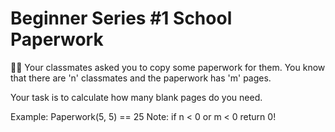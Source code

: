 ﻿# Beginner Series #1 School Paperwork
👨‍💻
Your classmates asked you to copy some paperwork for them. You know that there are 'n' classmates and the paperwork has 'm' pages.

Your task is to calculate how many blank pages do you need.

Example:
Paperwork(5, 5) == 25
Note: if n < 0 or m < 0 return 0!